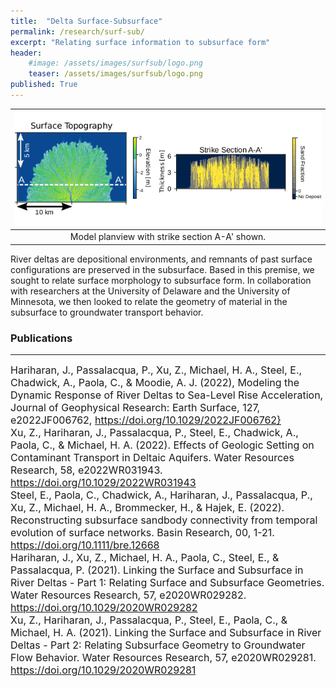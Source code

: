 ```yaml
---
title:  "Delta Surface-Subsurface"
permalink: /research/surf-sub/
excerpt: "Relating surface information to subsurface form"
header:
    #image: /assets/images/surfsub/logo.png
    teaser: /assets/images/surfsub/logo.png
published: True
---
```


| ![Example strike section](/assets/images/surfsub/logo.png) |
|:--:|
| Model planview with strike section A-A' shown. |

River deltas are depositional environments, and remnants of past surface configurations are preserved in the subsurface. Based in this premise, we sought to relate surface morphology to subsurface form. In collaboration with researchers at the University of Delaware and the University of Minnesota, we then looked to relate the geometry of material in the subsurface to groundwater transport behavior.

### Publications
---

<font size="3">
Hariharan, J., Passalacqua, P., Xu, Z., Michael, H. A., Steel, E., Chadwick, A., Paola, C., & Moodie, A. J. (2022), Modeling the Dynamic Response of River Deltas to Sea-Level Rise Acceleration, Journal of Geophysical Research: Earth Surface, 127, e2022JF006762, <a href="https://doi.org/10.1029/2022JF006762">https://doi.org/10.1029/2022JF006762}</a>
</font>
<br>
<font size="3">
Xu, Z., Hariharan, J., Passalacqua, P., Steel, E., Chadwick, A., Paola, C., & Michael, H. A. (2022). Effects of Geologic Setting on Contaminant Transport in Deltaic Aquifers. Water Resources Research, 58, e2022WR031943. <a href="https://doi.org/10.1029/2022WR031943">https://doi.org/10.1029/2022WR031943</a>
</font>
<br>
<font size="3">
Steel, E., Paola, C., Chadwick, A., Hariharan, J., Passalacqua, P., Xu, Z., Michael, H. A., Brommecker, H., & Hajek, E. (2022). Reconstructing subsurface sandbody connectivity from temporal evolution of surface networks. Basin Research, 00, 1-21. <a href="https://doi.org/10.1111/bre.12668">https://doi.org/10.1111/bre.12668</a>
</font>
<br>
<font size="3">
Hariharan, J., Xu, Z., Michael, H. A., Paola, C., Steel, E., & Passalacqua, P. (2021). Linking the Surface and Subsurface in River Deltas - Part 1: Relating Surface and Subsurface Geometries. Water Resources Research, 57, e2020WR029282. <a href="https://doi.org/10.1029/2020WR029282">https://doi.org/10.1029/2020WR029282</a>
</font>
<br>
<font size="3">
Xu, Z., Hariharan, J., Passalacqua, P., Steel, E., Paola, C., & Michael, H. A. (2021). Linking the Surface and Subsurface in River Deltas - Part 2: Relating Subsurface Geometry to Groundwater Flow Behavior. Water Resources Research, 57, e2020WR029281. <a href="https://doi.org/10.1029/2020WR029281">https://doi.org/10.1029/2020WR029281</a>
</font>
